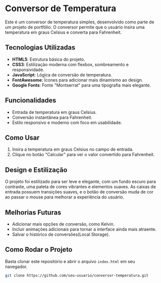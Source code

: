 # Conversor de Temperatura

Este é um conversor de temperatura simples, desenvolvido como parte de um projeto de portfólio. O conversor permite que o usuário insira uma temperatura em graus Celsius e converta para Fahrenheit.

## Tecnologias Utilizadas

- **HTML5**: Estrutura básica do projeto.
- **CSS3**: Estilização moderna com flexbox, sombreamento e responsividade.
- **JavaScript**: Lógica de conversão de temperatura.
- **FontAwesome**: Ícones para adicionar mais dinamismo ao design.
- **Google Fonts**: Fonte "Montserrat" para uma tipografia mais elegante.

## Funcionalidades

- Entrada de temperatura em graus Celsius.
- Conversão instantânea para Fahrenheit.
- Estilo responsivo e moderno com foco em usabilidade.

## Como Usar

1. Insira a temperatura em graus Celsius no campo de entrada.
2. Clique no botão "Calcular" para ver o valor convertido para Fahrenheit.

## Design e Estilização

O projeto foi estilizado para ser leve e elegante, com um fundo escuro para contraste, uma paleta de cores vibrantes e elementos suaves. As caixas de entrada possuem transições suaves, e o botão de conversão muda de cor ao passar o mouse para melhorar a experiência do usuário.

## Melhorias Futuras

- Adicionar mais opções de conversão, como Kelvin.
- Incluir animações adicionais para tornar a interface ainda mais atraente.
- Salvar o histórico de conversões(Local Storage).

## Como Rodar o Projeto

Basta clonar este repositório e abrir o arquivo `index.html` em seu navegador.

```bash
git clone https://github.com/seu-usuario/conversor-temperatura.git
